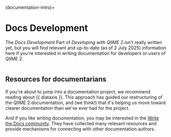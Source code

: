 (documentation-intro)=
# Docs Development

The *Docs Development* Part of *Developing with QIIME 2* isn't really written yet, but you will find relevant and up-to-date (as of 2 July 2025) information here if you're interested in writing documentation for developers or users of QIIME 2.


```{tableofcontents}
```

## Resources for documentarians

If you're about to jump into a documentation project, we recommend reading about {{ diataxis }}.
This approach has guided our restructuring of the QIIME 2 documentation, and (we think!) that it's helping us move toward clearer documentation than we've ever had for the project.

And if you like writing documentation, you may be interested in the [Write the Docs community](https://www.writethedocs.org/).
They have collected many relevant resources and provide mechanisms for connecting with other documentation authors.
